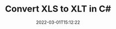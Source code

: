---
############################# Static ############################
layout: "auto-gen-conversion"
date: 2022-03-01T15:12:22
draft: false
otherformats: csv dif epub fods htm html json mht mhtml ods pdf sxc tex tsv xlam xls xlsb xlsm xlsx xlt xltm xltx xml xps
breadcrumb: XLS to XLT in C#

############################# Head ############################
head_title: "XLS to XLT Converter in C#"
head_description: "Convert XLS to XLT in .NET using a few lines of code. Use the GroupDocs Document Conversion API to convert over 160 file formats."

############################# Header ############################
title: "Convert XLS to XLT in C#"
description: "XLS to XLT conversion with a few lines of .NET code"
bg_image: "https://cms.admin.containerize.com/templates/aspose/App_Themes/V3/images/bg/header1.png"
bg_overlay: false
button:
    enable: true

############################# SubMenu ############################
submenu:
    enable: true

    left:
        img_alt: "GroupDocs.Conversion for .NET"
        image: "https://cms.admin.containerize.com/templates/groupdocs/images/product-logos/90x90-noborder/groupdocs-conversion-net.png"
        product: "GroupDocs.Conversion"
        platform: ".NET"

    

############################# About ############################
about:
    enable: true
    title: "About GroupDocs.Conversion для .NET API"
    content: |
        [GroupDocs.Conversion for .NET](https://products.groupdocs.com/conversion/net/) can be used to convert Microsoft Word, Excel, PowerPoint, PDF, Visio and other formats. GroupDocs.Conversion is a standalone API that is suitable for back-end and internal systems where high performance is required. It does not depend on any software such as Microsoft or Open Office.
    

overview:
    enable: true
    content: |
        Convert your XLS files to XLT in .NET easily. You can use just a couple of C# code lines in any platform of your choice like - Windows, Linux, macOS.
        You can try XLS to XLT conversion for free and evaluate conversion results quality.
        Along with simple file conversion scenarios you can try more advanced options for loading source XLS file and for saving output XLT result. 
        
        For example, for the source XLS file you may use the following load options:

        * auto-detect file format;
        * specify password for protected files (if file format supports it);
        * replace missing fonts to preserve document appearance.
        
        There are also advanced convert options for the XLT file:

        * convert specific document page or page range;
        * add a watermark to the converted XLT file.

        Once conversion is completed you can save your XLT file to the local file path or any third-party storage like FTP, Amazon S3, Google Drive, Dropbox etc.
        Please note - to convert XLS to XLT there is no need for any additional software installed - like MS Office, Open Office, Adobe Acrobat Reader etc. 


############################# Steps ############################
steps:
    enable: true
    title_left: "Steps to convert XLS to XLT in C#"
    content_left: |
        [GroupDocs.Conversion](https://products.groupdocs.com/conversion/net/) makes it easy for developers to convert a XLS file to XLT with a few lines of code.

        * Create an instance of the Converter class and provide the file XLS with the full path
        * Create and set ConvertOptions for XLT type.
        * Call the Converter.Convert method and pass the full path and format (XLT) as a parameter
        
    title_right: "System Requirements"
    content_right: |
        Basic conversion with GroupDocs.Conversion for .NET can be done in just a few simple steps. Our APIs are supported on all major platforms and operating systems. Before executing the code below, make sure you have the following prerequisites installed on your system.

        * Operating systems: Microsoft Windows, Linux, MacOS
        * Development environments: Microsoft Visual Studio, Xamarin, MonoDevelop
        * Frameworks: .NET Framework, .NET Standard, .NET Core, Mono
        * Get the latest GroupDocs.Conversion for .NET from [Nuget](https://www.nuget.org/packages/groupdocs.conversion)
        
    code: |
        ```cs
        // Load XLS file
        var converter = new GroupDocs.Conversion.Converter("template.xls");
        // Set conversion parameters for XLT format
        var convertOptions = converter.GetPossibleConversions()["xlt"].ConvertOptions;
        // Convert to XLT format
        converter.Convert("output.xlt", convertOptions);        
        ```
        
demos:
    enable: true
    title: "XLS to XLT Live Demo"
    content: |
       Convert XLS to XLT now by visiting the [GroupDocs.Conversion App](https://products.groupdocs.app/conversion/family) website. Online demo has the following advantages
          

more_formats:
    enable: true
    title: "Other supported transformations XLS"
    content: "You can also convert XLS to many other file formats. Please see the list below."
       
       
back_to_top:
    enable: true
---